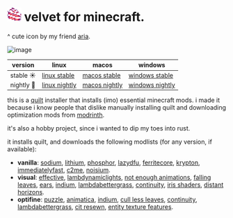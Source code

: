 # ![icon](src/assets/icon.png) velvet for minecraft.

^ cute icon by my friend [aria](https://twitter.com/flareslammer).

<img width="612" alt="image" src="https://github.com/user-attachments/assets/041f56f8-e403-483f-8790-f683e82ffe63" />

|version|linux|macos|windows|
|-|-|-|-|
|stable ☀️|[linux stable](https://github.com/derspyy/velvet/releases/latest/download/velvet-ubuntu-latest)|[macos stable](https://github.com/derspyy/velvet/releases/latest/download/velvet-macos-latest)|[windows stable](https://github.com/derspyy/velvet/releases/latest/download/velvet-windows-latest)|
|nightly 🌙|[linux nightly](https://nightly.link/derspyy/velvet/workflows/rust/main/velvet-ubuntu-latest.zip)|[macos nightly](https://nightly.link/derspyy/velvet/workflows/rust/main/velvet-macos-latest.zip)|[windows nightly](https://nightly.link/derspyy/velvet/workflows/rust/main/velvet-windows-latest.zip)|

this is a [quilt](https://quiltmc.org) installer that installs (imo) essential minecraft mods.
i made it because i know people that dislike manually installing quilt and downloading optimization mods from [modrinth](https://modrinth.com).

it's also a hobby project, since i wanted to dip my toes into rust.

it installs quilt, and downloads the following modlists (for any version, if available):

- **vanilla**: [sodium](https://modrinth.com/mod/sodium), [lithium](https://modrinth.com/mod/lithium), [phosphor](https://modrinth.com/mod/phosphor), [lazydfu](https://modrinth.com/mod/lazydfu), [ferritecore](https://modrinth.com/mod/ferritecore), [krypton](https://modrinth.com/mod/krypton), [immediatelyfast](https://modrinth.com/mod/immediatelyfast), [c2me](https://modrinth.com/mod/c2me-fabric), [noisium](https://modrinth.com/mod/noisium).
- **visual**: [effective](https://modrinth.com/mod/effective), [lambdynamiclights](https://modrinth.com/mod/lambdynamiclights), [not enough animations](https://modrinth.com/mod/not-enough-animations), [falling leaves](https://modrinth.com/mod/fallingleaves), [ears](https://modrinth.com/mod/ears), [indium](https://modrinth.com/mod/indium), [lambdabettergrass](lambdabettergrass), [continuity](https://modrinth.com/mod/continuity), [iris shaders](https://modrinth.com/mod/iris), [distant horizons](https://modrinth.com/mod/distanthorizons).
- **optifine**: [puzzle](https://modrinth.com/mod/puzzle), [animatica](animatica), [indium](https://modrinth.com/mod/indium), [cull less leaves](https://modrinth.com/mod/cull-less-leaves), [continuity](https://modrinth.com/mod/continuity), [lambdabettergrass](https://modrinth.com/mod/lambdabettergrass), [cit resewn](https://modrinth.com/mod/cit-resewn), [entity texture features](https://modrinth.com/mod/entitytexturefeatures).
